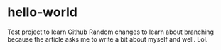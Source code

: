 # hello-world
Test project to learn Github
Random changes to learn about branching because the article asks me to write a bit about myself and well. Lol. 
